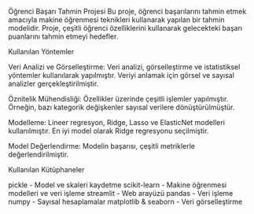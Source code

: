 Öğrenci Başarı Tahmin Projesi
Bu proje, öğrenci başarılarını tahmin etmek amacıyla makine öğrenmesi teknikleri kullanarak yapılan bir tahmin modelidir. Proje, çeşitli öğrenci özelliklerini kullanarak gelecekteki başarı puanlarını tahmin etmeyi hedefler.

Kullanılan Yöntemler

Veri Analizi ve Görselleştirme: Veri analizi, görselleştirme ve istatistiksel yöntemler kullanılarak yapılmıştır. Veriyi anlamak için görsel ve sayısal analizler gerçekleştirilmiştir.

Öznitelik Mühendisliği: Özellikler üzerinde çeşitli işlemler yapılmıştır. Örneğin, bazı kategorik değişkenler sayısal verilere dönüştürülmüştür.

Modelleme: Lineer regresyon, Ridge, Lasso ve ElasticNet modelleri kullanılmıştır. En iyi model olarak Ridge regresyonu seçilmiştir.

Model Değerlendirme: Modelin başarısı, çeşitli metriklerle değerlendirilmiştir.

Kullanılan Kütüphaneler

pickle -  Model ve skaleri kaydetme
scikit-learn - Makine öğrenmesi modelleri ve veri işleme
streamlit - Web arayüzü
pandas - Veri işleme
numpy - Sayısal hesaplamalar
matplotlib & seaborn - Veri görselleştirme
